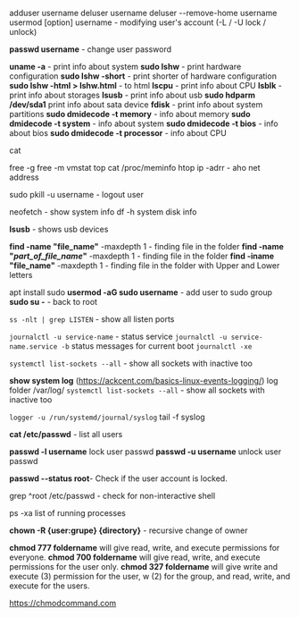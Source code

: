 adduser username
deluser username
deluser --remove-home username
usermod [option] username - modifying user's account (-L / -U lock / unlock)

**passwd username**  - change user password

**uname -a** - print info about system
**sudo  lshw** - print hardware configuration
**sudo  lshw -short** - print shorter of hardware configuration
**sudo lshw -html > lshw.html** - to html
**lscpu** - print info about CPU
**lsblk** - print info about storages
**lsusb** - print info about usb
**sudo hdparm **/dev/sda1**** print info about sata device
**fdisk** - print info about system partitions
**sudo dmidecode -t memory** - info about memory
**sudo dmidecode -t system** - info about system
**sudo dmidecode -t bios** - info about bios
**sudo dmidecode -t processor** - info about CPU

cat

free -g
free -m
vmstat
top 
cat /proc/meminfo
htop
 ip -adrr - aho net address

sudo pkill -u username - logout user


neofetch - show system info
df -h  system disk info

**lsusb** - shows usb devices
  
**find -name "file_name"** -maxdepth 1 - finding file in the folder
**find -name "*part_of_file_name*"** -maxdepth 1 - finding file in the folder
**find -iname "file_name"** -maxdepth 1 - finding file in the folder with Upper and Lower letters

apt install sudo
**usermod -aG sudo username** - add user to sudo group
**sudo su -** - back to root

`ss -nlt | grep LISTEN` - show all listen ports

`journalctl -u service-name` - status service
`journalctl -u service-name.service -b` status messages for current boot
`journalctl -xe`


`systemctl list-sockets --all`  - show all sockets with inactive too 

**show system log**  (https://ackcent.com/basics-linux-events-logging/)
log folder /var/log/
`systemctl list-sockets --all`  - show all sockets with inactive too 

`logger -u /run/systemd/journal/syslog`
tail -f syslog

**cat /etc/passwd** - list all users


**passwd -l username** lock user passwd
**passwd -u username** unlock user passwd

**passwd --status root**- Check if the user account is locked.

grep ^root /etc/passwd  - check for non-interactive shell

ps -xa  list of running processes

**chown -R {user:grupe} {directory}** -  recursive change of owner

**chmod 777 foldername** will give read, write, and execute permissions for everyone.
**chmod 700 foldername** will give read, write, and execute permissions for the user only.
**chmod 327 foldername** will give write and execute (3) permission for the user, w (2) for the group, and read, write, and execute for the users.

https://chmodcommand.com

